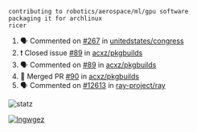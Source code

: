 ```
contributing to robotics/aerospace/ml/gpu software
packaging it for archlinux
ricer
```

<!--START_SECTION:activity-->
1. 🗣 Commented on [#267](https://github.com/unitedstates/congress/issues/267) in [unitedstates/congress](https://github.com/unitedstates/congress)
2. ❗️ Closed issue [#89](https://github.com/acxz/pkgbuilds/issues/89) in [acxz/pkgbuilds](https://github.com/acxz/pkgbuilds)
3. 🗣 Commented on [#89](https://github.com/acxz/pkgbuilds/issues/89) in [acxz/pkgbuilds](https://github.com/acxz/pkgbuilds)
4. 🎉 Merged PR [#90](https://github.com/acxz/pkgbuilds/pull/90) in [acxz/pkgbuilds](https://github.com/acxz/pkgbuilds)
5. 🗣 Commented on [#12613](https://github.com/ray-project/ray/issues/12613) in [ray-project/ray](https://github.com/ray-project/ray)
<!--END_SECTION:activity-->


![statz](https://github-readme-stats.vercel.app/api?username=acxz&include_all_commits=true&show_icons=true)

[![lngwgez](https://github-readme-stats.vercel.app/api/top-langs/?username=acxz&layout=compact)](https://github.com/acxz/github-readme-stats)


<!--
**acxz/acxz** is a ✨ _special_ ✨ repository because its `README.md` (this file) appears on your GitHub profile.

Here are some ideas to get you started:

- 🔭 I’m currently working on ...
- 🌱 I’m currently learning ...
- 👯 I’m looking to collaborate on ...
- 🤔 I’m looking for help with ...
- 💬 Ask me about ...
- 📫 How to reach me: ...
- 😄 Pronouns: ...
- ⚡ Fun fact: ...
-->
